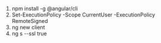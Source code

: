 1. npm install -g @angular/cli
2. Set-ExecutionPolicy -Scope CurrentUser -ExecutionPolicy RemoteSigned
3. ng new client
4. ng s --ssl true